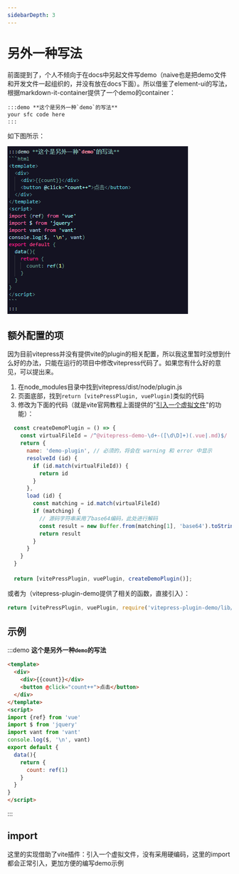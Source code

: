 ```yaml
---
sidebarDepth: 3
---
```


# 另外一种写法

前面提到了，个人不倾向于在docs中另起文件写demo（naive也是把demo文件和开发文件一起组织的，并没有放在docs下面）。所以借鉴了element-ui的写法，根据markdown-it-container提供了一个demo的container：

```vue
:::demo **这个是另外一种`demo`的写法**
your sfc code here
:::
```

如下图所示：

![An image](../assets/imgs/other-way.jpg)

## 额外配置的项

因为目前vitepress并没有提供vite的plugin的相关配置，所以我这里暂时没想到什么好的办法，只能在运行的项目中修改vitepress代码了。如果您有什么好的意见，可以提出来。

1. 在node_modules目录中找到vitepress/dist/node/plugin.js
2. 页面底部，找到`return [vitePressPlugin, vuePlugin]`类似的代码
3. 修改为下面的代码（就是vite官网教程上面提供的"[引入一个虚拟文件](https://cn.vitejs.dev/guide/api-plugin.html#importing-a-virtual-file)"的功能）：
```js
  const createDemoPlugin = () => {
    const virtualFileId = /^@vitepress-demo-\d+-([\d\D]+)(.vue|.md)$/
    return {
      name: 'demo-plugin', // 必须的，将会在 warning 和 error 中显示
      resolveId (id) {
        if (id.match(virtualFileId)) {
          return id
        }
      },
      load (id) {
        const matching = id.match(virtualFileId)
        if (matching) {
          // 源码字符串采用了base64编码，此处进行解码
          const result = new Buffer.from(matching[1], 'base64').toString()
          return result
        }
      }
    }
  }

  return [vitePressPlugin, vuePlugin, createDemoPlugin()];
```
或者为（vitepress-plugin-demo提供了相关的函数，直接引入）：
```js
return [vitePressPlugin, vuePlugin, require('vitepress-plugin-demo/lib/virtualFile')()];
```

## 示例

:::demo **这个是另外一种`demo`的写法**
```html
<template>
  <div>
    <div>{{count}}</div>
    <button @click="count++">点击</button>
  </div>
</template>
<script>
import {ref} from 'vue'
import $ from 'jquery'
import vant from 'vant'
console.log($, '\n', vant)
export default {
  data(){
    return {
      count: ref(1)
    }
  }
}
</script>
```
:::

## import

这里的实现借助了vite插件：引入一个虚拟文件，没有采用硬编码，这里的import都会正常引入，更加方便的编写demo示例

<!-- 下面是测试 -->

<div class="test" style="display: none;">{{count}},{{count2}}</div>

<script>
export default {
  data(){
    return {
      count: 123
    }
  }
}
</script>

<script setup>
const count2 = 123
</script>

<style>
.test{
  display: none;
}
</style>